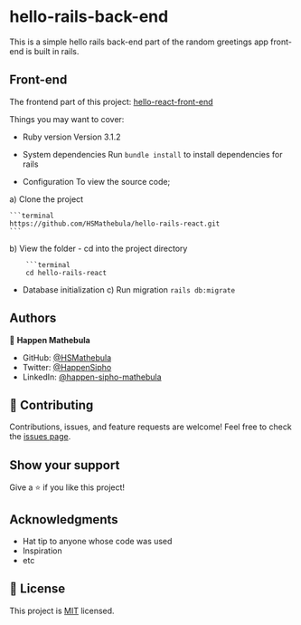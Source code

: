 # hello-rails-back-end

This is a simple hello rails back-end part of the random greetings app front-end is built in rails.

## Front-end
The frontend part of this project: [hello-react-front-end](https://github.com/HSMathebula/hello-react-front-end)

Things you may want to cover:

- Ruby version
  Version 3.1.2

- System dependencies
  Run `bundle install` to install dependencies for rails

- Configuration
  To view the source code;

a) Clone the project

    ```terminal
    https://github.com/HSMathebula/hello-rails-react.git
    ```

b) View the folder - cd into the project directory

        ```terminal
        cd hello-rails-react
- Database initialization
  c) Run migration
  `rails db:migrate`

## Authors

👤 **Happen Mathebula**
- GitHub: [@HSMathebula](https://github.com/HSMathebula )
- Twitter: [@HappenSipho](https://twitter.com/HappenSipho)
- LinkedIn: [@happen-sipho-mathebula](www.linkedin.com/in/happen-sipho-mathebula)

## 🤝 Contributing

Contributions, issues, and feature requests are welcome!
Feel free to check the [issues page](../../issues/).

## Show your support
Give a ⭐️ if you like this project!

## Acknowledgments

- Hat tip to anyone whose code was used
- Inspiration
- etc

## 📝 License
This project is [MIT](./MIT.md) licensed.